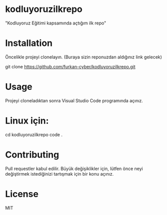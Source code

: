 # kodluyoruzilkrepo
 "Kodluyoruz Eğitimi kapsamında açtığım ilk repo"
# Installation
Öncelikle projeyi clonelayın. (Buraya sizin reponuzdan aldığınız link gelecek)

git clone https://github.com/furkan-cyber/kodluyoruzilkrepo.git
# Usage
Projeyi cloneladıktan sonra Visual Studio Code programında açınız.

 # Linux için:

cd kodluyoruzilkrepo
code .
 # Contributing
Pull requestler kabul edilir. Büyük değişiklikler için, lütfen önce neyi değiştirmek istediğinizi tartışmak için bir konu açınız.

# License
MIT
